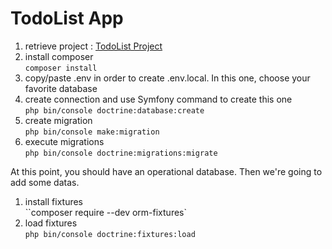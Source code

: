 TodoList App
=============

1. retrieve project : [TodoList Project](https://github.com/damizkrli/todolist.git)
2. install composer \
```composer install```
3. copy/paste .env in order to create .env.local. In this one, choose your 
favorite database
4. create connection and use Symfony command to create this one \
```php bin/console doctrine:database:create```
5. create migration \
```php bin/console make:migration```
6. execute migrations \
```php bin/console doctrine:migrations:migrate```

At this point, you should have an operational database. Then we're going to add some datas.

1. install fixtures \
``composer require --dev orm-fixtures`
2. load fixtures \
``php bin/console doctrine:fixtures:load``
